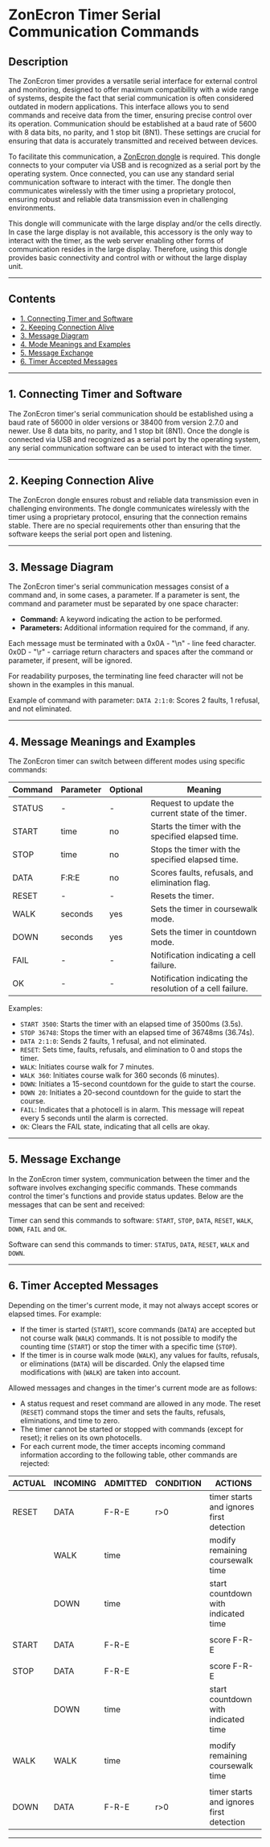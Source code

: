 # ZonEcron Timer Serial Communication Commands

## Description

The ZonEcron timer provides a versatile serial interface for external control and monitoring, designed to offer maximum compatibility with a wide range of systems, despite the fact that serial communication is often considered outdated in modern applications. This interface allows you to send commands and receive data from the timer, ensuring precise control over its operation. Communication should be established at a baud rate of 5600 with 8 data bits, no parity, and 1 stop bit (8N1). These settings are crucial for ensuring that data is accurately transmitted and received between devices.

To facilitate this communication, a [ZonEcron dongle](https://www.zonecron.com/ecosistema/visualizacion/mochila) is required. This dongle connects to your computer via USB and is recognized as a serial port by the operating system. Once connected, you can use any standard serial communication software to interact with the timer. The dongle then communicates wirelessly with the timer using a proprietary protocol, ensuring robust and reliable data transmission even in challenging environments.

This dongle will communicate with the large display and/or the cells directly. In case the large display is not available, this accessory is the only way to interact with the timer, as the web server enabling other forms of communication resides in the large display. Therefore, using this dongle provides basic connectivity and control with or without the large display unit.

----------------------------------------------------------------------------------------------------

## Contents
- [1. Connecting Timer and Software](#1-connecting-timer-and-software)
- [2. Keeping Connection Alive](#2-keeping-connection-alive)
- [3. Message Diagram](#3-message-diagram)
- [4. Mode Meanings and Examples](#4-mode-meanings-and-examples)
- [5. Message Exchange](#5-message-exchange)
- [6. Timer Accepted Messages](#6-timer-accepted-messages)

----------------------------------------------------------------------------------------------------

## 1. Connecting Timer and Software

The ZonEcron timer's serial communication should be established using a baud rate of 56000 in older versions or 38400 from version 2.7.0 and newer. Use 8 data bits, no parity, and 1 stop bit (8N1). Once the dongle is connected via USB and recognized as a serial port by the operating system, any serial communication software can be used to interact with the timer.

----------------------------------------------------------------------------------------------------

## 2. Keeping Connection Alive

The ZonEcron dongle ensures robust and reliable data transmission even in challenging environments. The dongle communicates wirelessly with the timer using a proprietary protocol, ensuring that the connection remains stable. There are no special requirements other than ensuring that the software keeps the serial port open and listening.

----------------------------------------------------------------------------------------------------

## 3. Message Diagram

The ZonEcron timer's serial communication messages consist of a command and, in some cases, a parameter. If a parameter is sent, the command and parameter must be separated by one space character: 
- **Command:** A keyword indicating the action to be performed.
- **Parameters:** Additional information required for the command, if any.

Each message must be terminated with a 0x0A - "\n" - line feed character. 
0x0D - "\r" - carriage return characters and spaces after the command or parameter, if present, will be ignored.

For readability purposes, the terminating line feed character will not be shown in the examples in this manual.

Example of command with parameter:
`DATA 2:1:0`: Scores 2 faults, 1 refusal, and not eliminated.

----------------------------------------------------------------------------------------------------

## 4. Message Meanings and Examples

The ZonEcron timer can switch between different modes using specific commands:

| Command | Parameter | Optional | Meaning                                                      |
|---------|-----------|----------|--------------------------------------------------------------|
| STATUS  |     -     |    -     | Request to update the current state of the timer.            |
| START   |   time    |    no    | Starts the timer with the specified elapsed time.            |
| STOP    |   time    |    no    | Stops the timer with the specified elapsed time.             |
| DATA    |  F:R:E    |    no    | Scores faults, refusals, and elimination flag.               |
| RESET   |     -     |    -     | Resets the timer.                                            |
| WALK    |  seconds  |    yes   | Sets the timer in coursewalk mode.                           |
| DOWN    |  seconds  |    yes   | Sets the timer in countdown mode.                            |
| FAIL    |     -     |    -     | Notification indicating a cell failure.                      |
| OK      |     -     |    -     | Notification indicating the resolution of a cell failure.    |

Examples:

- `START 3500`: Starts the timer with an elapsed time of 3500ms (3.5s).
- `STOP 36748`: Stops the timer with an elapsed time of 36748ms (36.74s).
- `DATA 2:1:0`: Sends 2 faults, 1 refusal, and not eliminated.
- `RESET`: Sets time, faults, refusals, and elimination to 0 and stops the timer.
- `WALK`: Initiates course walk for 7 minutes.
- `WALK 360`: Initiates course walk for 360 seconds (6 minutes).
- `DOWN`: Initiates a 15-second countdown for the guide to start the course.
- `DOWN 20`: Initiates a 20-second countdown for the guide to start the course.
- `FAIL`: Indicates that a photocell is in alarm. This message will repeat every 5 seconds until the alarm is corrected.
- `OK`: Clears the FAIL state, indicating that all cells are okay.

----------------------------------------------------------------------------------------------------

## 5. Message Exchange

In the ZonEcron timer system, communication between the timer and the software involves exchanging specific commands. These commands control the timer's functions and provide status updates. Below are the messages that can be sent and received:

Timer can send this commands to software: `START`, `STOP`, `DATA`, `RESET`, `WALK`, `DOWN`, `FAIL` and `OK`.

Software can send this commands to timer: `STATUS`, `DATA`, `RESET`, `WALK` and `DOWN`.

----------------------------------------------------------------------------------------------------

## 6. Timer Accepted Messages

Depending on the timer's current mode, it may not always accept scores or elapsed times. For example:
- If the timer is started (`START`), score commands (`DATA`) are accepted but not course walk (`WALK`) commands. It is not possible to modify the counting time (`START`) or stop the timer with a specific time (`STOP`).
- If the timer is in course walk mode (`WALK`), any values for faults, refusals, or eliminations (`DATA`) will be discarded. Only the elapsed time modifications with (`WALK`) are taken into account.

Allowed messages and changes in the timer's current mode are as follows:
- A status request and reset command are allowed in any mode. The reset (`RESET`) command stops the timer and sets the faults, refusals, eliminations, and time to zero.
- The timer cannot be started or stopped with commands (except for reset); it relies on its own photocells.
- For each current mode, the timer accepts incoming command information according to the following table, other commands are rejected:

| ACTUAL | INCOMING | ADMITTED | CONDITION | ACTIONS                                  |
|--------|----------|----------|-----------|------------------------------------------|
| RESET  |  DATA    |  F-R-E   |    r>0    | timer starts and ignores first detection |
|        |  WALK    |  time    |           | modify remaining coursewalk time         |
|        |  DOWN    |  time    |           | start countdown with indicated time      |
|        |          |          |           |                                          |
| START  |  DATA    |  F-R-E   |           | score F-R-E                              |
|        |          |          |           |                                          |
| STOP   |  DATA    |  F-R-E   |           | score F-R-E                              |
|        |  DOWN    |  time    |           | start countdown with indicated time      |
|        |          |          |           |                                          |
| WALK   |  WALK    |  time    |           | modify remaining coursewalk time         |
|        |          |          |           |                                          |
| DOWN   |  DATA    |  F-R-E   |    r>0    | timer starts and ignores first detection |

----------------------------------------------------------------------------------------------------

